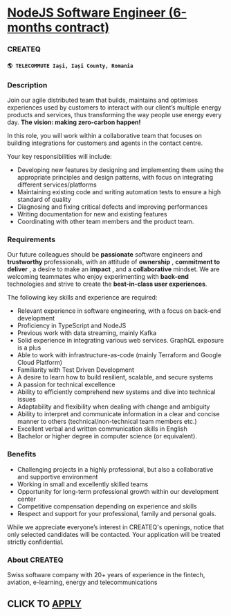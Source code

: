 # [NodeJS Software Engineer (6-months contract)](https://www.remotewlb.com/apply/nodejs-software-engineer-6-months-contract-81484)  
### CREATEQ  
#### `🌎 TELECOMMUTE Iași, Iași County, Romania`  

### **Description**

Join our agile distributed team that builds, maintains and optimises experiences used by customers to interact with our client’s multiple energy products and services, thus transforming the way people use energy every day. **The vision: making zero-carbon happen!**  

In this role, you will work within a collaborative team that focuses on building integrations for customers and agents in the contact centre.  

Your key responsibilities will include:  

  * Developing new features by designing and implementing them using the appropriate principles and design patterns, with focus on integrating different services/platforms
  * Maintaining existing code and writing automation tests to ensure a high standard of quality
  * Diagnosing and fixing critical defects and improving performances
  * Writing documentation for new and existing features
  * Coordinating with other team members and the product team.

### **Requirements**

Our future colleagues should be **passionate** software engineers and **trustworthy** professionals, with an attitude of **ownership** , **commitment to deliver** , a desire to make an **impact** , and a **collaborative** mindset. We are welcoming teammates who enjoy experimenting with **back-end** technologies and strive to create the **best-in-class user experiences**.  

The following key skills and experience are required:

  * Relevant experience in software engineering, with a focus on back-end development
  * Proficiency in TypeScript and NodeJS
  * Previous work with data streaming, mainly Kafka
  * Solid experience in integrating various web services. GraphQL exposure is a plus
  * Able to work with infrastructure-as-code (mainly Terraform and Google Cloud Platform)
  * Familiarity with Test Driven Development
  * A desire to learn how to build resilient, scalable, and secure systems
  * A passion for technical excellence
  * Ability to efficiently comprehend new systems and dive into technical issues
  * Adaptability and flexibility when dealing with change and ambiguity
  * Ability to interpret and communicate information in a clear and concise manner to others (technical/non-technical team members etc.)
  * Excellent verbal and written communication skills in English
  * Bachelor or higher degree in computer science (or equivalent).

### **Benefits**

  * Challenging projects in a highly professional, but also a collaborative and supportive environment
  * Working in small and excellently skilled teams
  * Opportunity for long-term professional growth within our development center
  * Competitive compensation depending on experience and skills
  * Respect and support for your professional, family and personal goals.

  

While we appreciate everyone’s interest in CREATEQ's openings, notice that only selected candidates will be contacted. Your application will be treated strictly confidential.

###  **About CREATEQ**

Swiss software company with 20+ years of experience in the fintech, aviation, e-learning, energy and telecommunications

  
## CLICK TO [APPLY](https://www.remotewlb.com/apply/nodejs-software-engineer-6-months-contract-81484)

